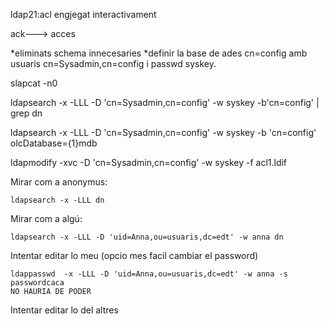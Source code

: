 

ldap21:acl
engjegat interactivament

ack---> acces

*eliminats schema innecesaries
*definir la base de ades cn=config amb usuaris cn=Sysadmin,cn=config i passwd syskey.


slapcat -n0

ldapsearch -x -LLL -D 'cn=Sysadmin,cn=config' -w syskey -b'cn=config' | grep dn

ldapsearch -x -LLL -D 'cn=Sysadmin,cn=config' -w syskey -b 'cn=config' olcDatabase={1}mdb

ldapmodify -xvc -D 'cn=Sysadmin,cn=config' -w syskey -f acl1.ldif


Mirar com a anonymus:

	ldapsearch -x -LLL dn

Mirar com a algú:

	ldapsearch -x -LLL -D 'uid=Anna,ou=usuaris,dc=edt' -w anna dn
 
Intentar editar lo meu (opcio mes facil cambiar el password)

	ldappasswd  -x -LLL -D 'uid=Anna,ou=usuaris,dc=edt' -w anna -s passwordcaca
	NO HAURIA DE PODER
 
Intentar editar lo del altres


